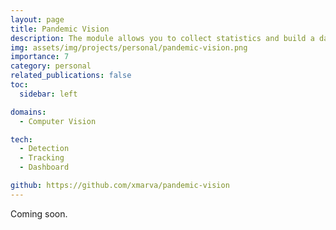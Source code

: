 ```yaml
---
layout: page
title: Pandemic Vision
description: The module allows you to collect statistics and build a dashboard displaying screenshots of violations, as well as elementary graphs for the last 24 hours
img: assets/img/projects/personal/pandemic-vision.png
importance: 7
category: personal
related_publications: false
toc:
  sidebar: left

domains: 
  - Computer Vision

tech:
  - Detection
  - Tracking
  - Dashboard

github: https://github.com/xmarva/pandemic-vision
---
```


Coming soon.